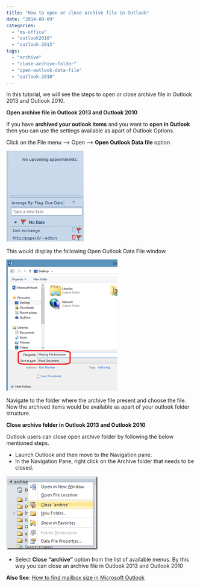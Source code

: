 ```yaml
---
title: "How to open or close archive file in Outlook"
date: "2014-09-09"
categories: 
  - "ms-office"
  - "outlook2010"
  - "outlook-2013"
tags: 
  - "archive"
  - "close-archive-folder"
  - "open-outlook-data-file"
  - "outlook-2010"
---
```


In this tutorial, we will see the steps to open or close archive file in Outlook 2013 and Outlook 2010.

**Open archive file in Outlook 2013 and Outlook 2010**

If you have **archived your outlook items** and you want to **open in Outlook** then you can use the settings available as apart of Outlook Options.

Click on the File menu –> Open –> **Open Outlook Data file** option

[![Open archive file in Outlook 2013 and Outlook 2010](/assets/images/image_thumb33.png "Open archive file in Outlook 2013 and Outlook 2010")](http://blogmines.com/blog/wp-content/uploads/2010/04/image33.png)

This would display the following Open Outlook Data File window.

[![Open Outlook Data file in Outlook 2013 and Outlook 2010](/assets/images/image_thumb.png "Open Outlook Data file in Outlook 2013 and Outlook 2010")](http://blogmines.com/blog/wp-content/uploads/2014/09/image.png)

Navigate to the folder where the archive file present and choose the file. Now the archived items would be available as apart of your outlook folder structure.

**Close archive folder in Outlook 2013 and Outlook 2010**

Outlook users can close open archive folder by following the below mentioned steps.

- Launch Outlook and then move to the Navigation pane.
- In the Navigation Pane, right click on the Archive folder that needs to be closed.

[![Close archive folder in Outlook 2013 and Outlook 2010](/assets/images/1_image_thumb59.png "Close archive folder in Outlook 2013 and Outlook 2010")](http://blogmines.com/blog/wp-content/uploads/2011/06/image59.png)

- Select **Close “archive”** option from the list of available menus. By this way you can close an archive file in Outlook 2013 and Outlook 2010

**Also See**: [How to find mailbox size in Microsoft Outlook](http://blogmines.com/blog/how-to-find-mailbox-folder-size-in-microsoft-outlook-2010/)
